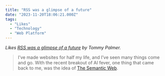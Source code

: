 ```yaml
---
title: "RSS was a glimpse of a future"
date: "2023-11-20T18:06:21.000Z"
tags: 
  - "Likes"
  - "Technology"
  - "Web Platform"
---
```


_Likes [RSS was a glimpse of a future](https://www.tommyp.org/blog/rss-was-a-glimpse-of-a-future) by Tommy Palmer._

> I’ve made websites for half my life, and I’ve seen many things come and go. With the recent breakout of AI fever, one thing that came back to me, was the idea of [The Semantic Web](https://en.wikipedia.org/wiki/Semantic_Web).
